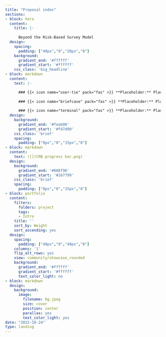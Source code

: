 ```yaml
---
title: "Proposal index"
sections:
- block: hero
  content:
    title: |-
    
      Beyond the Risk-Based Survey Model
  design:
    spacing:
      padding: ["40px","0","20px","0"]
    background:
      gradient_end: '#ffffff'
      gradient_start: '#ffffff'
    css_class: 'big_headline'
- block: markdown
  content:
    text: |-

      ### {{< icon name="user-tie" pack="fas" >}} **Placeholder:** Placeholder
        
      ### {{< icon name="briefcase" pack="fas" >}} **Placeholder:** Placeholder
        
      ### {{< icon name="terminal" pack="fas" >}} **Placeholder:** Placeholder
  design:
    background:
      gradient_end: '#feab00'
      gradient_start: '#fd7d00'
    css_class: 'brief'
    spacing:
      padding: ["0px","0","15px","0"]
- block: markdown
  content:
    text: ![](CRB progress bar.png)
  design:
    background:
      gradient_end: '#008f96'
      gradient_start: '#167799'
    css_class: 'brief'
    spacing:
      padding: ["0px","0","15px","0"]
- block: portfolio
  content:
    filters:
      folders: project
      tags:
      - Intro
    title: ''
    sort_by: Weight
    sort_ascending: yes
  design:
    spacing:
      padding: ["40px","0","40px","0"]
    columns: '1'
    flip_alt_rows: yes
    view: community/showcase_rounded
    background:
      gradient_end: '#ffffff'
      gradient_start: '#ffffff'
      text_color_light: no
- block: markdown
  design:
    background:
      image:
        filename: bg.jpeg
        size: cover
        position: center
        parallax: yes
        text_color_light: yes
date: "2022-10-24"
type: landing
---
```

